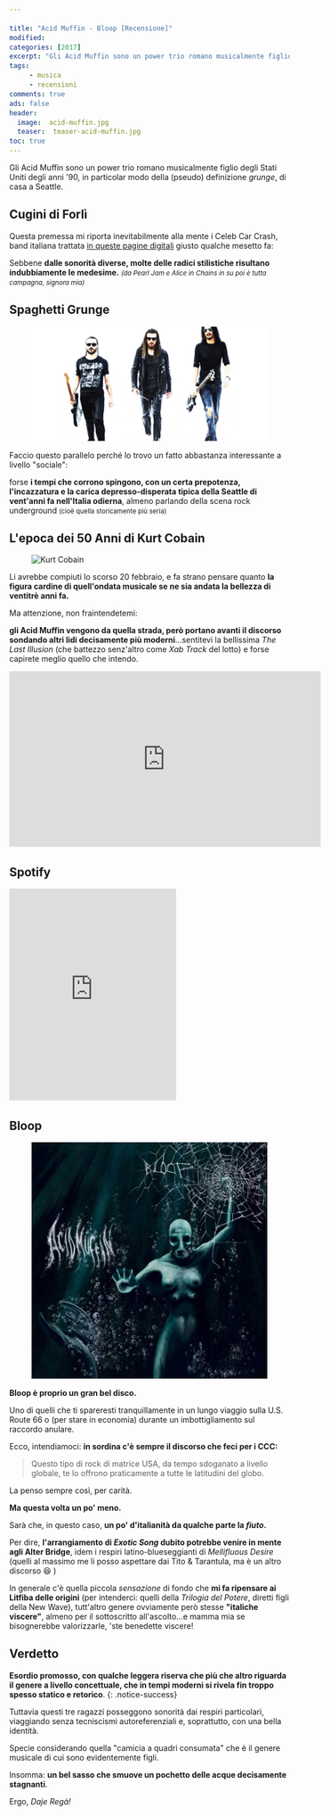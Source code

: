 ```yaml
---

title: "Acid Muffin - Bloop [Recensione]"
modified:
categories: [2017]
excerpt: "Gli Acid Muffin sono un power trio romano musicalmente figlio degli Stati Uniti degli anni 90, in particolar modo della (pseudo) definizione grunge, di casa a Seattle..."
tags: 
     - musica
     - recensioni
comments: true
ads: false
header:  
  image:  acid-muffin.jpg
  teaser:  teaser-acid-muffin.jpg
toc: true  
---
```


Gli Acid Muffin sono un power trio romano musicalmente figlio degli Stati Uniti degli anni '90, in particolar modo della (pseudo) definizione _grunge_, di casa a Seattle.

## Cugini di Forlì

Questa premessa mi riporta inevitabilmente alla mente i Celeb Car Crash, band italiana trattata [in queste pagine digitali](http://xabacadabra.com/2016/celeb-car-crash/) giusto qualche mesetto fa: 

Sebbene **dalle sonorità diverse, molte delle radici stilistiche risultano indubbiamente le medesime.** <small>_(da Pearl Jam e Alice in Chains in su poi è tutta campagna, signora mia)_</small>

## Spaghetti Grunge

<figure>
	<img src="/gallery/acid-muffin/acid-muffin.jpg" alt="Acid Muffin">
</figure>

Faccio questo parallelo perché lo trovo un fatto abbastanza interessante a livello "sociale": 

forse **i tempi che corrono spingono, con un certa prepotenza, l'incazzatura e la carica depresso-disperata tipica della Seattle di vent'anni fa nell'Italia odierna**, almeno parlando della scena rock underground <small>(cioè quella storicamente più seria)</small>

## L'epoca dei 50 Anni di Kurt Cobain

<figure>
	<img src="http://vignette1.wikia.nocookie.net/nirvana/images/1/12/KC.jpg/revision/latest?cb=20130412103300" alt="Kurt Cobain">
</figure>

Li avrebbe compiuti lo scorso 20 febbraio, e fa strano pensare quanto **la figura cardine di quell'ondata musicale se ne sia andata la bellezza di ventitrè anni fa.**

Ma attenzione, non fraintendetemi: 

**gli Acid Muffin vengono da quella strada, però portano avanti il discorso sondando altri lidi decisamente più moderni**...sentitevi la bellissima _The Last Illusion_ (che battezzo senz'altro come _Xab Track_ del lotto) e forse capirete meglio quello che intendo.

<iframe width="560" height="315" src="https://www.youtube.com/embed/LdziD546NUs" frameborder="0" allowfullscreen></iframe>

## Spotify

<iframe src="https://embed.spotify.com/?uri=spotify:album:68bBPmQsKP12DT1e3wlRVG&theme=white" width="300" height="380" frameborder="0" allowtransparency="true"></iframe>

## Bloop

<figure>
	<img src="/gallery/acid-muffin/bloop.jpg" alt="Acid Muffin">
</figure>

**Bloop è proprio un gran bel disco.**

Uno di quelli che ti spareresti tranquillamente in un lungo viaggio sulla U.S. Route 66 o (per stare in economia) durante un imbottigliamento sul raccordo anulare.

Ecco, intendiamoci: **in sordina c'è sempre il discorso che feci per i CCC:**

> Questo tipo di rock di matrice USA, da tempo sdoganato a livello globale, te lo offrono praticamente a tutte le latitudini del globo.

La penso sempre così, per carità.

**Ma questa volta un po' meno.** 

Sarà che, in questo caso, **un po' d'italianità da qualche parte la _fiuto_.**

Per dire, **l'arrangiamento di _Exotic Song_ dubito potrebbe venire in mente agli Alter Bridge**, idem i respiri latino-blueseggianti di _Mellifluous Desire_ (quelli al massimo me li posso aspettare dai Tito & Tarantula, ma è un altro discorso 😆 )

In generale c'è quella piccola _sensazione_ di fondo che **mi fa ripensare ai Litfiba delle origini** (per intenderci: quelli della _Trilogia del Potere_, diretti figli della New Wave), tutt'altro genere ovviamente però stesse **"italiche viscere"**, almeno per il sottoscritto all'ascolto...e mamma mia se bisognerebbe valorizzarle, 'ste benedette viscere!

## Verdetto

**Esordio promosso, con qualche leggera riserva che più che altro riguarda il genere a livello concettuale, che in tempi moderni si rivela fin troppo spesso statico e retorico**. 
{: .notice-success}

Tuttavia questi tre ragazzi posseggono sonorità dai respiri particolari, viaggiando senza tecniscismi autoreferenziali e, soprattutto, con una bella identità. 

Specie considerando quella "camicia a quadri consumata" che è il genere musicale di cui sono evidentemente figli.

Insomma: **un bel sasso che smuove un pochetto delle acque decisamente stagnanti**.

Ergo, _Daje Regà!_


<script type="application/ld+json">
{
  "@context":"http://schema.org",
  "@type":"MusicAlbum",
  "name":"Bloop",
  "albumProductionType": "http://schema.org/StudioAlbum",
  "albumReleaseType": "http://schema.org/AlbumRelease",
  "genre": "grunge",
  "byArtist": {
        "@type": "MusicGroup",
        "name": "Acid Muffin", 
  "review": {
    "@type": "Review",
    "reviewRating": {
      "@type": "Rating",
      "ratingValue": "4"
    },
    "name": "Grunge Made in Rome",
    "author": {
      "@type": "Person",
      "name": "Andrea Xab Corinti"
   },
   "datePublished": "2017-02-27",
    "reviewBody": "Gli Acid Muffin sono un power trio romano musicalmente figlio degli Stati Uniti degli anni '90, in particolar modo della (pseudo) definizione _grunge_, di casa a Seattle."
  }
}
</script>
